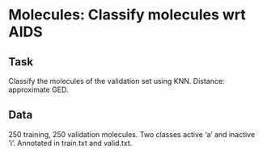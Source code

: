 # Molecules: Classify molecules wrt AIDS

## Task ##
Classify the molecules of the validation set using KNN. Distance: approximate GED.

## Data ##
250 training, 250 validation molecules. Two classes active ‘a’ and inactive ‘i’. Annotated in train.txt and valid.txt.
